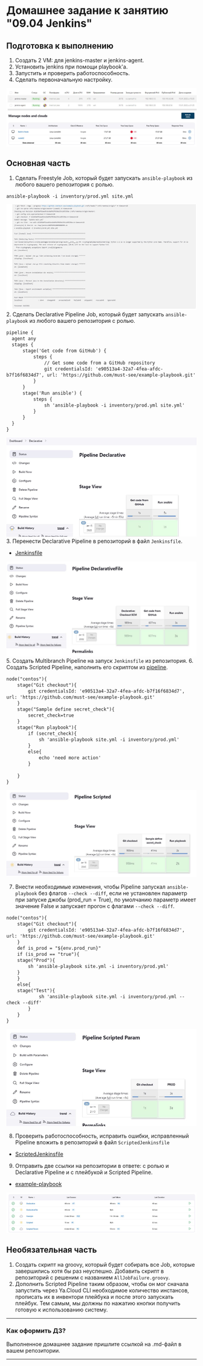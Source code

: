 # Домашнее задание к занятию "09.04 Jenkins"

## Подготовка к выполнению

1. Создать 2 VM: для jenkins-master и jenkins-agent.
2. Установить jenkins при помощи playbook'a.
3. Запустить и проверить работоспособность.
4. Сделать первоначальную настройку.


![](./img/VM.JPG)
![](./img/nodes.JPG)

## Основная часть

1. Сделать Freestyle Job, который будет запускать `ansible-playbook` из любого вашего репозитория с ролью.
```commandline
ansible-playbook -i inventory/prod.yml site.yml
```
![](./img/freestyle.JPG)
2. Сделать Declarative Pipeline Job, который будет запускать `ansible-playbook` из любого вашего репозитория с ролью.
```commandline
pipeline {
  agent any
  stages {
      stage('Get code from GitHub') {
          steps {
              // Get some code from a GitHub repository
              git credentialsId: 'e90513a4-32a7-4fea-afdc-b7f16f6834d7', url: 'https://github.com/must-see/example-playbook.git'
          }
      }
      stage('Run ansible') {
          steps {
              sh 'ansible-playbook -i inventory/prod.yml site.yml'
          }
      }
  }
}
```
![](./img/declarative.JPG)
3. Перенести Declarative Pipeline в репозиторий в файл `Jenkinsfile`.
- [Jenkinsfile](https://github.com/must-see/example-playbook/blob/3f6b60a8c1ebc4bba804017c54b5ab868021a4c1/Jenkinsfile)

![](./img/declarativeFile.JPG)
5. Создать Multibranch Pipeline на запуск `Jenkinsfile` из репозитория.
6. Создать Scripted Pipeline, наполнить его скриптом из [pipeline](./pipeline).
```commandline
node("centos"){
    stage("Git checkout"){
        git credentialsId: 'e90513a4-32a7-4fea-afdc-b7f16f6834d7', url: 'https://github.com/must-see/example-playbook.git'
    }
    stage("Sample define secret_check"){
        secret_check=true
    }
    stage("Run playbook"){
        if (secret_check){
            sh 'ansible-playbook site.yml -i inventory/prod.yml'
        }
        else{
            echo 'need more action'
        }
        
    }
}
```
![](./img/scripted.JPG)

7. Внести необходимые изменения, чтобы Pipeline запускал `ansible-playbook` без флагов `--check --diff`, если не установлен параметр при запуске джобы (prod_run = True), по умолчанию параметр имеет значение False и запускает прогон с флагами `--check --diff`.
```commandline
node("centos"){
    stage("Git checkout"){
        git credentialsId: 'e90513a4-32a7-4fea-afdc-b7f16f6834d7', url: 'https://github.com/must-see/example-playbook.git'
    } 
    def is_prod = "${env.prod_run}"
    if (is_prod == "true"){
    stage("Prod"){
        sh 'ansible-playbook site.yml -i inventory/prod.yml'
    } 
    }
    else{
    stage("Test"){
            sh 'ansible-playbook site.yml -i inventory/prod.yml --check --diff'
        }
    }
}
```
![](./img/scriptedParam.JPG)

8. Проверить работоспособность, исправить ошибки, исправленный Pipeline вложить в репозиторий в файл `ScriptedJenkinsfile`
- [ScriptedJenkinsfile](https://github.com/must-see/example-playbook/blob/654305781c42b40b251dbf36558a8c9e3434a308/ScriptedJenkinsfile)
9. Отправить две ссылки на репозитории в ответе: с ролью и Declarative Pipeline и c плейбукой и Scripted Pipeline.

- [example-playbook](https://github.com/must-see/example-playbook.git)

![](./img/allPipline.JPG)

## Необязательная часть

1. Создать скрипт на groovy, который будет собирать все Job, которые завершились хотя бы раз неуспешно. Добавить скрипт в репозиторий с решеним с названием `AllJobFailure.groovy`.
2. Дополнить Scripted Pipeline таким образом, чтобы он мог сначала запустить через Ya.Cloud CLI необходимое количество инстансов, прописать их в инвентори плейбука и после этого запускать плейбук. Тем самым, мы должны по нажатию кнопки получить готовую к использованию систему.

---

### Как оформить ДЗ?

Выполненное домашнее задание пришлите ссылкой на .md-файл в вашем репозитории.

---